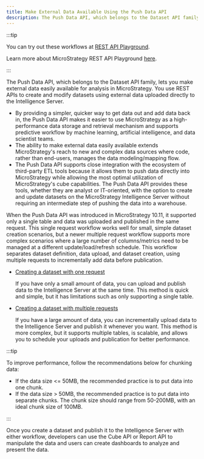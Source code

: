 ```yaml
---
title: Make External Data Available Using the Push Data API
description: The Push Data API, which belongs to the Dataset API family, lets you make external data easily available for analysis in MicroStrategy. You use REST APIs to create and modify datasets using external data uploaded directly to the Intelligence Server.
---
```


:::tip

You can try out these workflows at [REST API Playground](https://www.postman.com/microstrategysdk/workspace/microstrategy-rest-api/folder/16131298-2f45d89b-a009-455b-b181-f5e529be9121?ctx=documentation).

Learn more about MicroStrategy REST API Playground [here](/docs/getting-started/playground.md).

:::

The Push Data API, which belongs to the Dataset API family, lets you make external data easily available for analysis in MicroStrategy. You use REST APIs to create and modify datasets using external data uploaded directly to the Intelligence Server.

- By providing a simpler, quicker way to get data out and add data back in, the Push Data API makes it easier to use MicroStrategy as a high-performance data storage and retrieval mechanism and supports predictive workflow by machine learning, artificial intelligence, and data scientist teams.
- The ability to make external data easily available extends MicroStrategy's reach to new and complex data sources where code, rather than end-users, manages the data modeling/mapping flow.
- The Push Data API supports close integration with the ecosystem of third-party ETL tools because it allows them to push data directly into MicroStrategy while allowing the most optimal utilization of MicroStrategy's cube capabilities. The Push Data API provides these tools, whether they are analyst or IT-oriented, with the option to create and update datasets on the MicroStrategy Intelligence Server without requiring an intermediate step of pushing the data into a warehouse.

When the Push Data API was introduced in MicroStrategy 10.11, it supported only a single table and data was uploaded and published in the same request. This single request workflow works well for small, simple dataset creation scenarios, but a newer multiple request workflow supports more complex scenarios where a large number of columns/metrics need to be managed at a different update/load/refresh schedule. This workflow separates dataset definition, data upload, and dataset creation, using multiple requests to incrementally add data before publication.

- [Creating a dataset with one request](./create-a-dataset-with-one-request/workflow-create-and-modify-a-dataset-with-one-request.md)

  If you have only a small amount of data, you can upload and publish data to the Intelligence Server at the same time. This method is quick and simple, but it has limitations such as only supporting a single table.

- [Creating a dataset with multiple requests](./create-a-dataset-incrementally-with-multiple-requests/create-a-dataset-incrementally-with-multiple-requests.md)

  If you have a large amount of data, you can incrementally upload data to the Intelligence Server and publish it whenever you want. This method is more complex, but it supports multiple tables, is scalable, and allows you to schedule your uploads and publication for better performance.

:::tip

To improve performance, follow the recommendations below for chunking data:

- If the data size <= 50MB, the recommended practice is to put data into one chunk.
- If the data size > 50MB, the recommended practice is to put data into separate chunks. The chunk size should range from 50-200MB, with an ideal chunk size of 100MB.

:::

Once you create a dataset and publish it to the Intelligence Server with either workflow, developers can use the Cube API or Report API to manipulate the data and users can create dashboards to analyze and present the data.
